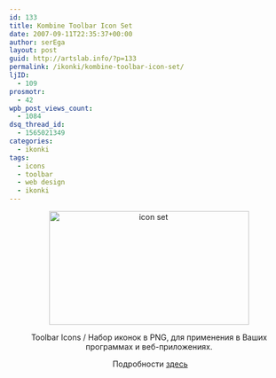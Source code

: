 ```yaml
---
id: 133
title: Kombine Toolbar Icon Set
date: 2007-09-11T22:35:37+00:00
author: serEga
layout: post
guid: http://artslab.info/?p=133
permalink: /ikonki/kombine-toolbar-icon-set/
ljID:
  - 109
prosmotr:
  - 42
wpb_post_views_count:
  - 1084
dsq_thread_id:
  - 1565021349
categories:
  - ikonki
tags:
  - icons
  - toolbar
  - web design
  - ikonki
---
```

<p style="text-align: center">
  <img src="http://artslab.info/wp-content/uploads/iconsfreehs1.png" title="icon set" alt="icon set" border="0" height="205" width="360" />
</p>

<p align="center">
  Toolbar Icons / Набор иконок в PNG, для применения в Ваших программах и веб-приложениях.
</p>

<p align="center">
   Подробности <a href="http://kombine.net/icons.php" title="download icons" target="_blank">здесь</a>
</p>